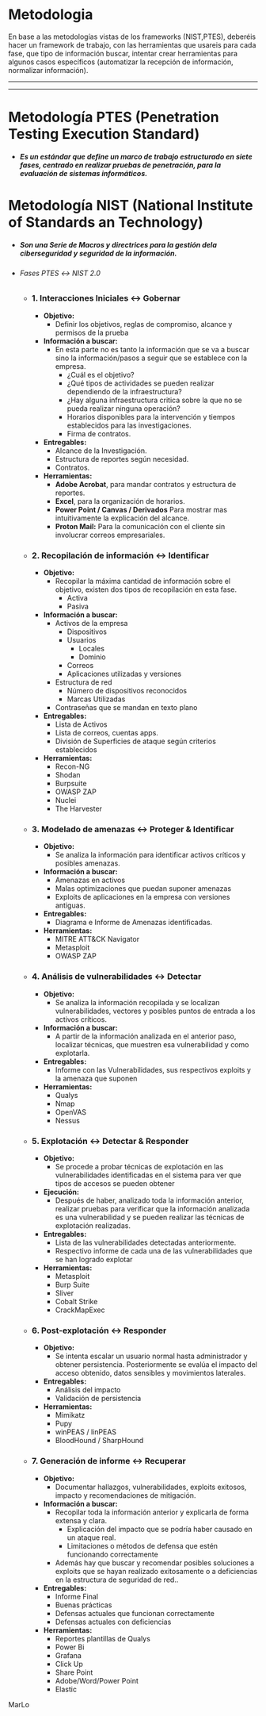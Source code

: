 # Metodologia

En base a las metodologías vistas de los frameworks (NIST,PTES), deberéis hacer un framework de trabajo, con las herramientas que usareis para cada fase, que tipo de información buscar, intentar crear herramientas para algunos casos específicos (automatizar la recepción de información, normalizar información).

**************
*************
# Metodología PTES (Penetration Testing Execution Standard)
- ##### Es un estándar que define un marco de trabajo estructurado en siete fases, centrado en realizar pruebas de penetración, para la evaluación de sistemas informáticos.


# Metodología NIST (National Institute of Standards an Technology)
- ##### Son una Serie de Macros y directrices para la gestión dela ciberseguridad y seguridad de la información.

- ###### Fases PTES ↔ NIST 2.0
	- ### 1. Interacciones Iniciales ↔ Gobernar
		- **Objetivo:** 
			- Definir los objetivos, reglas de compromiso, alcance y permisos de la prueba
		- **Información a buscar:**
			- En esta parte no es tanto la información que se va a buscar sino la información/pasos a seguir que se establece con la empresa.
				- ¿Cuál es el objetivo?
				- ¿Qué tipos de actividades se pueden realizar dependiendo de la infraestructura?
				- ¿Hay alguna infraestructura critica sobre la que no se pueda realizar ninguna operación?
				- Horarios disponibles para la intervención y tiempos establecidos para las investigaciones.
				- Firma de contratos.
		- **Entregables:**
			- Alcance de la Investigación.
			- Estructura de reportes según necesidad.
			- Contratos.
		- **Herramientas:**
			- **Adobe Acrobat**, para mandar contratos y estructura de reportes.
			- **Excel**, para la organización de horarios.
			- **Power Point / Canvas / Derivados** Para mostrar mas intuitivamente la explicación del alcance.
			- **Proton Mail:** Para la comunicación con el cliente sin involucrar correos empresariales.
	- ### 2. Recopilación de información ↔ Identificar
		- **Objetivo:** 
			- Recopilar la máxima cantidad de información sobre el objetivo, existen dos tipos de recopilación en esta fase.
				- Activa
				- Pasiva
		- **Información a buscar:**
			- Activos de la empresa
				- Dispositivos
				- Usuarios
					- Locales
					- Dominio
				- Correos
				- Aplicaciones utilizadas y versiones
			- Estructura de red
				- Número de dispositivos reconocidos
				- Marcas Utilizadas
			- Contraseñas que se mandan en texto plano
		- **Entregables:**
			- Lista de Activos
			- Lista de correos, cuentas apps.
			- División de Superficies de ataque según criterios establecidos
		- **Herramientas:**
			- Recon-NG
			- Shodan
			- Burpsuite
			- OWASP ZAP
			- Nuclei
			- The Harvester
	- ### 3. Modelado de amenazas ↔ Proteger & Identificar
		- **Objetivo:** 
			- Se analiza la información para identificar activos críticos y posibles amenazas.
		- **Información a buscar:**
			- Amenazas en activos
			- Malas optimizaciones que puedan suponer amenazas
			- Exploits de aplicaciones en la empresa con versiones antiguas.
		- **Entregables:**
			- Diagrama e Informe de Amenazas identificadas.
		- **Herramientas:**
			- MITRE ATT&CK Navigator
			- Metasploit
			- OWASP ZAP
	- ### 4. Análisis de vulnerabilidades ↔ Detectar
		- **Objetivo:** 
			- Se analiza la información recopilada y se localizan vulnerabilidades, vectores y posibles puntos de entrada a los activos críticos.
		- **Información a buscar:**
			- A partir de la información analizada en el anterior paso, localizar técnicas, que muestren esa vulnerabilidad y como explotarla. 
		- **Entregables:**
			- Informe con las Vulnerabilidades, sus respectivos exploits y la amenaza que suponen
		- **Herramientas:**
			- Qualys
			- Nmap
			- OpenVAS
			- Nessus
	- ### 5. Explotación ↔ Detectar & Responder
		- **Objetivo:** 
			- Se procede a probar técnicas de explotación en las vulnerabilidades identificadas en el sistema para ver que tipos de accesos se pueden obtener
		- **Ejecución:**
			- Después de haber, analizado toda la información anterior, realizar pruebas para verificar que la información analizada es una vulnerabilidad y se pueden realizar las técnicas de explotación realizadas. 
		- **Entregables:**
			- Lista de las vulnerabilidades detectadas anteriormente.
			- Respectivo informe de cada una de las vulnerabilidades que se han logrado explotar
		- **Herramientas:**
			- Metasploit
			- Burp Suite
			- Sliver
			- Cobalt Strike
			- CrackMapExec
	- ### 6. Post-explotación ↔ Responder
		- **Objetivo:**
			- Se intenta escalar un usuario normal hasta administrador y obtener persistencia. Posteriormente se evalúa el impacto del acceso obtenido, datos sensibles y movimientos laterales.
		- **Entregables:**
			- Análisis del impacto
			- Validación de persistencia
		- **Herramientas:**
			- Mimikatz
			- Pupy
			- winPEAS / linPEAS
			- BloodHound / SharpHound
	- ### 7. Generación de informe ↔ Recuperar
		- **Objetivo:**
			- Documentar hallazgos, vulnerabilidades, exploits exitosos, impacto y recomendaciones de mitigación.
		- **Información a buscar:**
			- Recopilar toda la información anterior y explicarla de forma extensa y clara.
				- Explicación del impacto que se podría haber causado en un ataque real.
				- Limitaciones o métodos de defensa que estén funcionando correctamente
			- Además hay que buscar y recomendar posibles soluciones a exploits que se hayan realizado exitosamente o a deficiencias en la estructura de seguridad de red..
		- **Entregables:**
			- Informe Final
			- Buenas prácticas
			- Defensas actuales que funcionan correctamente
			- Defensas actuales con deficiencias
		- **Herramientas:**
			- Reportes plantillas de Qualys
			- Power Bi
			- Grafana
			- Click Up
			- Share Point
			- Adobe/Word/Power Point
			- Elastic


MarLo
